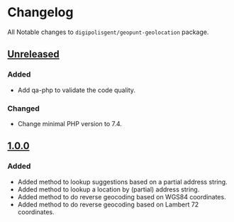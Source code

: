 # Changelog

All Notable changes to `digipolisgent/geopunt-geolocation` package.

## [Unreleased]

### Added

- Add qa-php to validate the code quality.

### Changed

- Change minimal PHP version to 7.4.

## [1.0.0]

### Added

* Added method to lookup suggestions based on a partial address string.
* Added method to lookup a location by (partial) address string.
* Added method to do reverse geocoding based on WGS84 coordinates.
* Added method to do reverse geocoding based on Lambert 72 coordinates.

[1.0.0]: https://github.com/district09/php_package_dg-geopunt-geolocation/releases/tag/1.0.0
[Unreleased]: https://github.com/district09/php_package_dg-geopunt-geolocation/compare/master...develop
